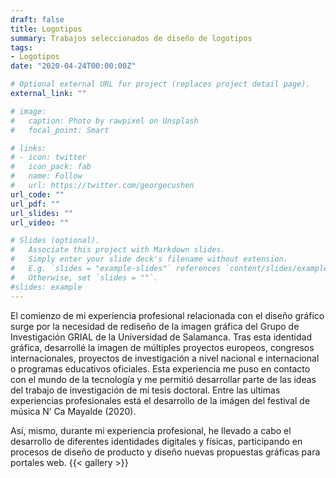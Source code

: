 ```yaml
---
draft: false
title: Logotipos
summary: Trabajos seleccionados de diseño de logotipos
tags:
- Logotipos
date: "2020-04-24T00:00:00Z"

# Optional external URL for project (replaces project detail page).
external_link: ""

# image:
#   caption: Photo by rawpixel on Unsplash
#   focal_point: Smart

# links:
# - icon: twitter
#   icon_pack: fab
#   name: Follow
#   url: https://twitter.com/georgecushen
url_code: ""
url_pdf: ""
url_slides: ""
url_video: ""

# Slides (optional).
#   Associate this project with Markdown slides.
#   Simply enter your slide deck's filename without extension.
#   E.g. `slides = "example-slides"` references `content/slides/example-slides.md`.
#   Otherwise, set `slides = ""`.
#slides: example
---
```

El comienzo de mi experiencia profesional relacionada con el diseño gráfico surge por la necesidad de rediseño de la imagen gráfica del Grupo de Investigación GRIAL de la Universidad de Salamanca.
Tras esta identidad gráfica, desarrollé la imagen de múltiples proyectos europeos, congresos internacionales, proyectos de investigación a nivel nacional e internacional o programas educativos oficiales. Esta experiencia me puso en contacto con el mundo de la tecnología y me permitió desarrollar parte de las ideas del trabajo de investigación de mi tesis doctoral.
Entre las ultimas experiencias profesionales está el desarrollo de la imágen del festival de música N’ Ca Mayalde (2020).


Así, mismo, durante mi experiencia profesional, he llevado a cabo el desarrollo de diferentes identidades digitales y físicas, participando en procesos de diseño de producto y diseño nuevas propuestas gráficas para portales web.
{{< gallery >}}
